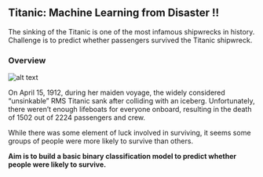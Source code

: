 ## Titanic: Machine Learning from Disaster !!

The sinking of the Titanic is one of the most infamous shipwrecks in history. Challenge is to predict whether passengers survived the Titanic shipwreck.

### Overview
![alt text](https://i.ytimg.com/vi/rs9w5bgtJC8/maxresdefault.jpg)

On April 15, 1912, during her maiden voyage, the widely considered “unsinkable” RMS Titanic sank after colliding with an iceberg. Unfortunately, there weren’t enough lifeboats for everyone onboard, resulting in the death of 1502 out of 2224 passengers and crew.

While there was some element of luck involved in surviving, it seems some groups of people were more likely to survive than others.

**Aim is to build a basic binary classification model to predict whether people were likely to survive.**
